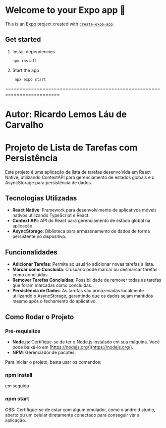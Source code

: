# Welcome to your Expo app 👋

This is an [Expo](https://expo.dev) project created with [`create-expo-app`](https://www.npmjs.com/package/create-expo-app).

## Get started

1. Install dependencies

   ```bash
   npm install
   ```

2. Start the app

   ```bash
    npx expo start
   ```
=========================================================================
# Autor: Ricardo Lemos Láu de Carvalho

# Projeto de Lista de Tarefas com Persistência

Este projeto é uma aplicação de lista de tarefas desenvolvida em React Native, utilizando ContextAPI para gerenciamento de estados globais e o AsyncStorage para persistência de dados.

## Tecnologias Utilizadas

- **React Native**: Framework para desenvolvimento de aplicativos móveis nativos utilizando TypeScript e React.
- **Context API**: API do React para gerenciamento de estado global na aplicação.
- **AsyncStorage**: Biblioteca para armazenamento de dados de forma persistente no dispositivo.

## Funcionalidades

- **Adicionar Tarefas**: Permite ao usuário adicionar novas tarefas à lista.
- **Marcar como Concluída**: O usuário pode marcar ou desmarcar tarefas como concluídas.
- **Remover Tarefas Concluídas**: Possibilidade de remover todas as tarefas que foram marcadas como concluídas.
- **Persistência de Dados**: As tarefas são armazenadas localmente utilizando o AsyncStorage, garantindo que os dados sejam mantidos mesmo após o fechamento do aplicativo.

## Como Rodar o Projeto

### Pré-requisitos

- **Node.js**: Certifique-se de ter o Node.js instalado em sua máquina. Você pode baixá-lo em [https://nodejs.org/](https://nodejs.org/).
- **NPM**: Gerenciador de pacotes. 

Para iniciar o projeto, basta usar os comandos:

### npm install ###

em seguida

### npm start ###

OBS: Certifique-se de estar com algum emulador, como o android studio, aberto ou um celular diretamente conectado para conseguir ver a aplicação.